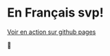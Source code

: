 # En Français svp!

[Voir en action sur github pages](https://francislr.github.com/en-francais)

:tada:

